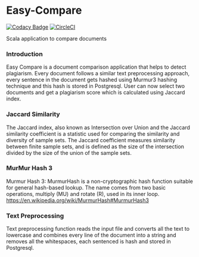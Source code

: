 # Easy-Compare

[![Codacy Badge](https://api.codacy.com/project/badge/Grade/253975d4154c4766a8752c571ccef874)](https://app.codacy.com/app/barai.k/Easy-Compare?utm_source=github.com&utm_medium=referral&utm_content=BaraiKaran/Easy-Compare&utm_campaign=Badge_Grade_Dashboard) [![CircleCI](https://circleci.com/gh/BaraiKaran/Easy-Compare/tree/master.svg?style=svg)](https://circleci.com/gh/BaraiKaran/Easy-Compare/tree/master)

Scala application to compare documents

### Introduction
Easy Compare is a document comparison application that helps to detect plagiarism. Every document follows a similar text preprocessing approach, every sentence in the document gets hashed using Murmur3 hashing technique and this hash is stored in Postgresql. User can now select two documents and get a plagiarism score which is calculated using Jaccard index.

### Jaccard Similarity
The Jaccard index, also known as Intersection over Union and the Jaccard similarity coefficient  is a statistic used for comparing the similarity and diversity of sample sets. The Jaccard coefficient measures similarity between finite sample sets, and is defined as the size of the intersection divided by the size of the union of the sample sets.

### MurMur Hash 3
Murmur Hash 3: MurmurHash is a non-cryptographic hash function suitable for general hash-based lookup. The name comes from two basic operations, multiply (MU) and rotate (R), used in its inner loop. <https://en.wikipedia.org/wiki/MurmurHash#MurmurHash3>

### Text Preprocessing 
Text preprocessing function reads the input file and converts all the text to lowercase and combines every line of the document into a string and removes all the whitespaces, each sentenced is hash and stored in Postgresql.